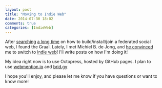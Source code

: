 ```yaml
---
layout: post
title: "Moving to Indie Web"
date: 2014-07-30 18:02
comments: true
categories: [IndieWeb]
---
```


After [searching](https://github.com/pierreozoux/ideas) [a long time](http://pierre.oz.free.fr/) on how to 
build/install/join a federated social web, I found the Graal. Lately, I met Michiel B. de Jong, and 
[he convinced](https://michielbdejong.com/blog/8.html) me to switch to 
[Indie web](http://indiewebify.me/)! I'll write posts on how I'm doing it!

My idea right now is to use Octopress, hosted by GitHub pages. I plan to use [webmention.io](http://webmention.io/) and 
[brid.gy](https://www.brid.gy/)

I hope you'll enjoy, and please let me know if you have questions or want to know more!